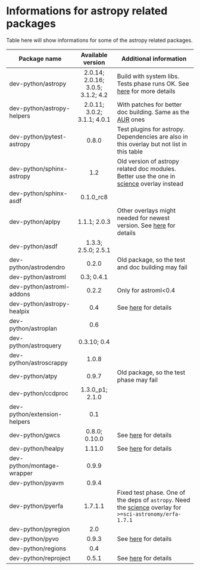 # Informations for astropy related packages
Table here will show informations for some of the astropy related packages.

Package name | Available version | Additional information
------------ | :---------------: | ----------------------
dev-python/astropy           | 2.0.14; 2.0.16; 3.0.5; 3.1.2; 4.2 | Build with system libs. Tests phase runs OK. See [here](https://github.com/Universebenzene/benzene-overlay/tree/master/dev-python/astropy#note-for-astropy) for more details
dev-python/astropy-helpers   | 2.0.11; 3.0.2; 3.1.1; 4.0.1       | With patches for better doc building. Same as the [AUR](https://aur.archlinux.org/packages/python-astropy-helpers/) ones
dev-python/pytest-astropy    | 0.8.0                             | Test plugins for astropy. Dependencies are also in this overlay but not list in this table
dev-python/sphinx-astropy    | 1.2                               | Old version of astropy related doc modules. Better use the one in [science](https://wiki.gentoo.org/wiki/Project:Science) overlay instead
dev-python/sphinx-asdf       | 0.1.0\_rc8                        |
dev-python/aplpy             | 1.1.1; 2.0.3                      | Other overlays might needed for newest version. See [here](https://github.com/Universebenzene/benzene-overlay/tree/master/dev-python/aplpy#note-for-aplpy) for details
dev-python/asdf              | 1.3.3; 2.5.0; 2.5.1               |
dev-python/astrodendro       | 0.2.0                             | Old package, so the test and doc building may fail
dev-python/astroml           | 0.3; 0.4.1                        |
dev-python/astroml-addons    | 0.2.2                             | Only for astroml<0.4
dev-python/astropy-healpix   | 0.4                               | See [here](https://github.com/Universebenzene/benzene-overlay/tree/master/dev-python/astropy-healpix#note-for-astropy-healpix) for details
dev-python/astroplan         | 0.6                               |
dev-python/astroquery        | 0.3.10; 0.4                       |
dev-python/astroscrappy      | 1.0.8                             |
dev-python/atpy              | 0.9.7                             | Old package, so the test phase may fail
dev-python/ccdproc           | 1.3.0\_p1; 2.1.0                  |
dev-python/extension-helpers | 0.1                               |
dev-python/gwcs              | 0.8.0; 0.10.0                     | See [here](https://github.com/Universebenzene/benzene-overlay/tree/master/dev-python/gwcs#note-for-gwcs) for details
dev-python/healpy            | 1.11.0                            | See [here](https://github.com/Universebenzene/benzene-overlay/tree/master/dev-python/healpy#note-for-healpy) for details
dev-python/montage-wrapper   | 0.9.9                             |
dev-python/pyavm             | 0.9.4                             |
dev-python/pyerfa            | 1.7.1.1                           | Fixed test phase. One of the deps of `astropy`. Need the [science](https://wiki.gentoo.org/wiki/Project:Science) overlay for `>=sci-astronomy/erfa-1.7.1`
dev-python/pyregion          | 2.0                               |
dev-python/pyvo              | 0.9.3                             | See [here](https://github.com/Universebenzene/benzene-overlay/tree/master/dev-python/pyvo#note-for-pyvo) for details
dev-python/regions           | 0.4                               |
dev-python/reproject         | 0.5.1                             | See [here](https://github.com/Universebenzene/benzene-overlay/tree/master/dev-python/reproject#note-for-reproject) for details
